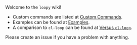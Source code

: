 Welcome to the `loopy` wiki!

- Custom commands are listed at [Custom Commands](https://github.com/okamsn/loopy/wiki/Custom-Commands).
- Examples can be found at [Examples](https://github.com/okamsn/loopy/wiki/Examples).
- A comparison to `cl-loop` can be found at [Versus `cl-loop`](https://github.com/okamsn/loopy/wiki/Versus-%60cl-loop%60).

Please create an issue if you have a problem with anything.